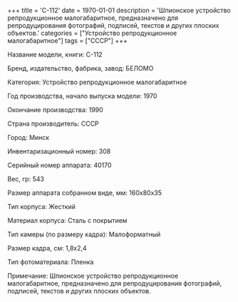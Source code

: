 +++
title = 'С-112'
date = 1970-01-01
description = 'Шпионское устройство репродукционное малогабаритное, предназначено для репродуцирования фотографий, подписей, текстов и других плоских объектов.'
categories = ["Устройство репродукционное малогабаритное"]
tags = ["СССР"]
+++

Название модели, книги: С-112

Бренд, издательство, фабрика, завод: БЕЛОМО

Категория: Устройство репродукционное малогабаритное

Год производства, начало выпуска модели: 1970

Окончание производства: 1990

Страна производитель: СССР

Город: Минск

Инвентаризационный номер: 308

Серийный номер аппарата: 40170

Вес, гр: 543

Размер аппарата  собранном виде, мм: 160х80х35

Тип корпуса: Жесткий

Материал корпуса: Сталь с покрытием

Тип камеры (по размеру кадра): Малоформатный

Размер кадра, см: 1,8х2,4

Тип фотоматериала: Пленка

Примечание: Шпионское устройство репродукционное малогабаритное, предназначено для репродуцирования фотографий, подписей, текстов и других плоских объектов.

